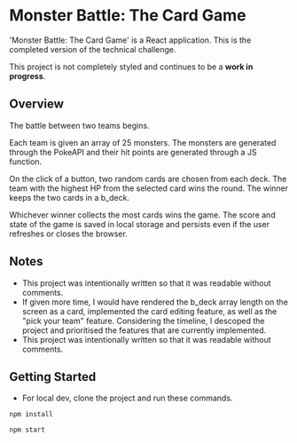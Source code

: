 # Monster Battle: The Card Game

'Monster Battle: The Card Game' is a React application. This is the completed version of the technical challenge. 

This project is not completely styled and continues to be a **work in progress**.

## Overview

The battle between two teams begins.

Each team is given an array of 25 monsters. The monsters are generated through the PokeAPI and their hit points are generated through a JS function. 

On the click of a button, two random cards are chosen from each deck. The team with the highest HP from the selected card wins the round. The winner keeps the two cards in a b_deck.

Whichever winner collects the most cards wins the game. The score and state of the game is saved in local storage and persists even if the user refreshes or closes the browser.

## Notes
-   This project was intentionally written so that it was readable without comments. 
-   If given more time, I would have rendered the b_deck array length on the screen as a card, implemented the card editing feature, as well as the "pick your team" feature. Considering the timeline, I descoped the project and prioritised the features that are currently implemented.
-   This project was intentionally written so that it was readable without comments. 

## Getting Started
 
-   For local dev, clone the project and run these commands.

```Console
npm install
```

 
```Console
npm start
```